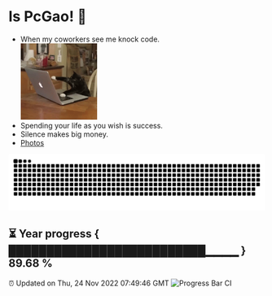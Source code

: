 # Is PcGao! 👋
* When my coworkers see me knock code.  
  <img src="https://github.com/Dream-gpc/Dream-gpc/blob/main/niko.gif" width="150px"> 
* Spending your life as you wish is success. 
* Silence makes big money. 
* [Photos](https://github.com/Dream-gpc/Dream-gpc/blob/main/memory.jpg) 


![](https://raw.githubusercontent.com/Dream-gpc/Dream-gpc/main/assets/github-contribution-grid-snake.svg)




⏳ Year progress { ██████████████████████████▁▁▁▁ } 89.68 %
---
⏰ Updated on Thu, 24 Nov 2022 07:49:46 GMT
![Progress Bar CI](https://github.com/Dream-gpc/Dream-gpc/workflows/Progress%20Bar%20CI/badge.svg)
